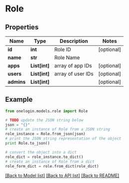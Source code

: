 # Role


## Properties
Name | Type | Description | Notes
------------ | ------------- | ------------- | -------------
**id** | **int** | Role ID | [optional] 
**name** | **str** | Role Name | 
**apps** | **List[int]** | array of app IDs | [optional] 
**users** | **List[int]** | array of user IDs | [optional] 
**admins** | **List[int]** |  | [optional] 

## Example

```python
from onelogin.models.role import Role

# TODO update the JSON string below
json = "{}"
# create an instance of Role from a JSON string
role_instance = Role.from_json(json)
# print the JSON string representation of the object
print Role.to_json()

# convert the object into a dict
role_dict = role_instance.to_dict()
# create an instance of Role from a dict
role_form_dict = role.from_dict(role_dict)
```
[[Back to Model list]](../README.md#documentation-for-models) [[Back to API list]](../README.md#documentation-for-api-endpoints) [[Back to README]](../README.md)


